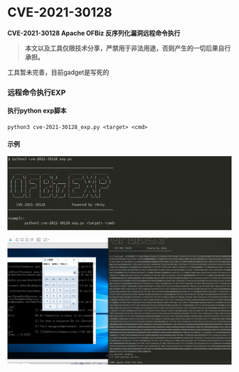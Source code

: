 # CVE-2021-30128

**CVE-2021-30128 Apache OFBiz 反序列化漏洞远程命令执行**

> **本文以及工具仅限技术分享，严禁用于非法用途，否则产生的一切后果自行承担。**

工具暂未完善，目前gadget是写死的

### 远程命令执行EXP

#### 执行python exp脚本

```shell
python3 cve-2021-30128_exp.py <target> <cmd>
```

#### 示例

![1616580076993](img/1620144719989.png)

![1616580247015](img/1620145133205.png)
